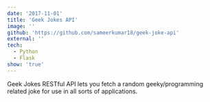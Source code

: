 ```yaml
---
date: '2017-11-01'
title: 'Geek Jokes API'
image: ''
github: 'https://github.com/sameerkumar18/geek-joke-api'
external: ''
tech:
  - Python
  - Flask
show: 'true'
---
```


Geek Jokes RESTful API lets you fetch a random geeky/programming related joke for use in all sorts of applications.
